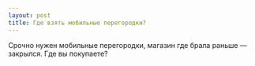 ```yaml
---
layout: post 
title: Где взять мобильные перегородки? 
--- 
```

Срочно нужен мобильные перегородки, магазин где брала раньше — закрылся. Где вы покупаете?